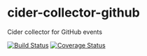 cider-collector-github
======================

Cider collector for GitHub events

[![Build
Status](https://drone.io/github.com/salsita-cider/cider-collector-github/status.png)](https://drone.io/github.com/salsita-cider/cider-collector-github/latest) [![Coverage Status](https://coveralls.io/repos/salsita-cider/cider-collector-github/badge.png)](https://coveralls.io/r/salsita-cider/cider-collector-github)
